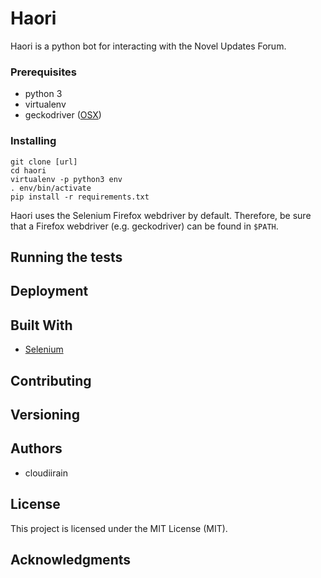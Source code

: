 # Haori

Haori is a python bot for interacting with the Novel Updates Forum.

### Prerequisites

* python 3
* virtualenv
* geckodriver ([OSX](https://remarkablemark.org/blog/2016/11/06/selenium-geckodriver/))

### Installing

```
git clone [url]
cd haori
virtualenv -p python3 env
. env/bin/activate
pip install -r requirements.txt
```

Haori uses the Selenium Firefox webdriver by default. Therefore, be sure
that a Firefox webdriver (e.g. geckodriver) can be found in `$PATH`.

## Running the tests

## Deployment

## Built With

* [Selenium](https://www.seleniumhq.org/)

## Contributing

## Versioning

## Authors
* cloudiirain

## License

This project is licensed under the MIT License (MIT).

## Acknowledgments
